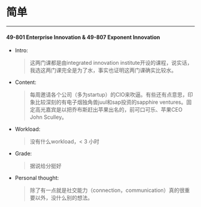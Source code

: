 # 简单

----

#### 49-801 Enterprise Innovation & 49-807 Exponent Innovation


- Intro:

 	> 这两门课都是由integrated innovation institute开设的课程，说实话，我选这两门课完全是为了水，事实也证明这两门课确实比较水。

- Content:
	> 每周邀请各个公司（多为startup）的CIO来吹逼。有些还有点意思，印象比较深刻的有电子烟独角兽juul和sap投资的sapphire ventures。固定高光嘉宾是以把乔布斯赶出苹果出名的，前可口可乐、苹果CEO John Sculley。

- Workload:
	> 没有什么workload，< 3 小时

- Grade:
	> 据说给分挺好
	
- Personal thought:
	> 除了有一点就是社交能力（connection，communication）真的很重要以外，没什么别的想法。